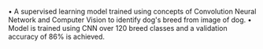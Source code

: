 •	A supervised learning model trained using concepts of Convolution Neural Network and Computer Vision to identify dog's breed from image of dog.
•	Model is trained using CNN over 120 breed classes and a validation accuracy of 86% is achieved.
